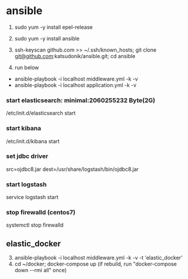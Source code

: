 # ansible

1. sudo yum -y install epel-release
2. sudo yum -y install ansible
3. ssh-keyscan github.com >> ~/.ssh/known_hosts; git clone git@github.com:katsudonik/ansible.git; cd ansible

3. run below
* ansible-playbook -i localhost middleware.yml -k -v
* ansible-playbook -i localhost application.yml -k -v

### start elasticsearch: minimal:2060255232 Byte(2G)
/etc/init.d/elasticsearch start

### start kibana
/etc/init.d/kibana start

### set jdbc driver
src=ojdbc8.jar dest=/usr/share/logstash/bin/ojdbc8.jar

### start logstash
service logstash start

### stop firewalld (centos7)
systemctl stop firewalld

## elastic_docker
3. ansible-playbook -i localhost middleware.yml -k -v -t 'elastic_docker'
4. cd ~/docker; docker-compose up (if rebuild, run "docker-compose down --rmi all" once)
